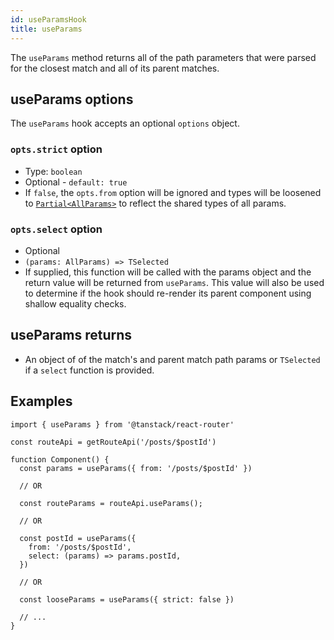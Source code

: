 ```yaml
---
id: useParamsHook
title: useParams
---
```


The `useParams` method returns all of the path parameters that were parsed for the closest match and all of its parent matches.

## useParams options

The `useParams` hook accepts an optional `options` object.

### `opts.strict` option

- Type: `boolean`
- Optional - `default: true`
- If `false`, the `opts.from` option will be ignored and types will be loosened to [`Partial<AllParams>`](./api/router/AllParamsType) to reflect the shared types of all params.

### `opts.select` option

- Optional
- `(params: AllParams) => TSelected`
- If supplied, this function will be called with the params object and the return value will be returned from `useParams`. This value will also be used to determine if the hook should re-render its parent component using shallow equality checks.

## useParams returns

- An object of of the match's and parent match path params or `TSelected` if a `select` function is provided.

## Examples

```tsx
import { useParams } from '@tanstack/react-router'

const routeApi = getRouteApi('/posts/$postId')

function Component() {
  const params = useParams({ from: '/posts/$postId' })

  // OR

  const routeParams = routeApi.useParams();

  // OR

  const postId = useParams({
    from: '/posts/$postId',
    select: (params) => params.postId,
  })

  // OR

  const looseParams = useParams({ strict: false })
  
  // ...
}
```

